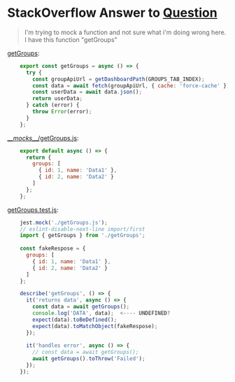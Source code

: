 # StackOverflow Answer to [Question][q]

> I'm trying to mock a function and not sure what i'm doing wrong here. I have this function "getGroups"



[getGroups](src/getGroups.js):

```javascript
    export const getGroups = async () => {
      try {
        const groupApiUrl = getDashboardPath(GROUPS_TAB_INDEX);
        const data = await fetch(groupApiUrl, { cache: 'force-cache' });
        const userData = await data.json();
        return userData;
      } catch (error) {
        throw Error(error);
      }
    };

```
[\__\_mocks_\__/getGroups.js](./src/__mocks__/getGroups.js):

```javascript
    export default async () => {
      return {
        groups: [
          { id: 1, name: 'Data1' },
          { id: 2, name: 'Data2' }
        ]
      };
    };
```

[getGroups.test.js](./src/getGroups.test.js): 
```javascript
    jest.mock('./getGroups.js');
    // eslint-disable-next-line import/first
    import { getGroups } from './getGroups';
    
    const fakeRespose = {
      groups: [
        { id: 1, name: 'Data1' },
        { id: 2, name: 'Data2' }
      ]
    };

    describe('getGroups', () => {
      it('returns data', async () => {
        const data = await getGroups();
        console.log('DATA', data);  <---- UNDEFINED?
        expect(data).toBeDefined();
        expect(data).toMatchObject(fakeRespose);
      });
    
      it('handles error', async () => {
        // const data = await getGroups();
        await getGroups().toThrow('Failed');
      });
    });
```

[q]: https://stackoverflow.com/questions/60936426/jest-mock-returns-undefined-instead-of-data